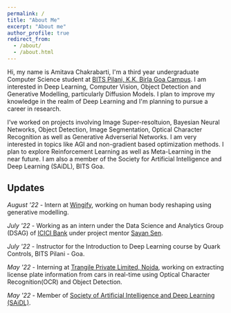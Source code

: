 ```yaml
---
permalink: /
title: "About Me"
excerpt: "About me"
author_profile: true
redirect_from: 
  - /about/
  - /about.html
---
```


Hi, my name is Amitava Chakrabarti, I'm a third year undergraduate Computer Science student at [BITS Pilani, K.K. Birla Goa Campus](https://www.bits-pilani.ac.in/goa/). I am interested in Deep Learning, Computer Vision, Object Detection and Generative Modelling, particularly Diffusion Models. I plan to improve my knowledge in the realm of Deep Learning and I'm planning to pursue a career in research.

I’ve worked on projects involving Image Super-resoltuion, Bayesian Neural Networks, Object Detection, Image Segmentation, Optical Character Recognition as well as Generative Adverserial Networks. I am very interested in topics like AGI and non-gradient based optimization methods. I plan to explore Reinforcement Learning as well as Meta-Learning in the near future. I am also a member of the Society for Artificial Intelligence and Deep Learning (SAiDL), BITS Goa.

## Updates

_August '22_ - Intern at [Wingify](https://wingify.com/), working on human body reshaping using generative modelling.

_July '22_ - Working as an intern under the Data Science and Analytics Group (DSAG) of [ICICI Bank](https://www.icicibank.com/) under project mentor [Sayan Sen](https://in.linkedin.com/in/sayan-sen-11917512). 

_July '22_ - Instructor for the Introduction to Deep Learning course by Quark Controls, BITS Pilani - Goa.

_May '22_ - Interning at [Trangile Private Limited, Noida](https://www.trangile.com/), working on extracting license plate information from cars in real-time using Optical Character Recognition(OCR) and Object Detection.

_May '22_ - Member of [Society of Artificial Intelligence and Deep Learning (SAiDL)](https://www.saidl.in/).
